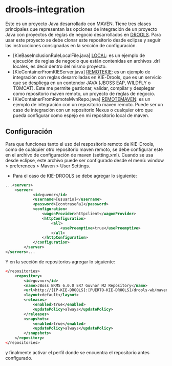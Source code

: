 # drools-integration
Este es un proyecto Java desarrollado con MAVEN. Tiene tres clases principales que representan las opciones de integración de un proyecto Java con proyectos de reglas de negocio desarrollados en [DROOLS]. Para usar este proyecto se debe clonar este repositorio desde eclipse y seguir las instrucciones consignadas en la sección de configuración. 

* [KieBaseInclusionRuleLocalFile.java] [LOCAL]: es un ejemplo de ejecución de reglas de negocio que están contenidas en archivos .drl locales, es decir dentro del mismo proyecto.
* [KieContainerFromKIEServer.java] [REMOTEKIE]: es un ejemplo de integración con reglas desarrolladas en KIE-Drools, que es un servicio que se despliega en un contendor JAVA (JBOSS EAP, WILDFLY o TOMCAT). Este me permite gestionar, validar, compilar y desplegar como repositorio maven remoto, un proyecto de reglas de negocio. 
* [KieContainerFromRemoteMvnRepo.java] [REMOTEMAVEN]: es un ejemplo de integración con un repositorio maven remoto. Puede ser un caso de integración con un repositorio Nexus o cualquier otro que pueda configurar como espejo en mi repositorio local de maven.

## Configuración

Para que funciones tanto el uso del respositorio remoto de KIE-Drools, como de cualquier otro repositorio maven remoto, se debe configurar este en el archivo de configuración de maven (setting.xml). Cuando se usa desde eclipse, este archivo puede ser configurado desde el menú: window > preferences > Maven > User Settings. 

- Para el caso de KIE-DROOLS se debe agregar lo siguiente:

```xml
...<servers>
    <server>
			<id>guvnor</id>
			<username>[usuario]</username>
			<password>[contraseña]</password>
			<configuration>
				<wagonProvider>httpclient</wagonProvider>
				<httpConfiguration>
					<all>
						<usePreemptive>true</usePreemptive>
					</all>
				</httpConfiguration>
			</configuration>
		</server>
</servers>...
```
Y en la sección de repositorios agregar lo siguiente:

```xml  
</repositories>
    <repository>
		<id>guvnor</id>
		<name>JBoss BRMS 6.0.0 ER7 Guvnor M2 Repository</name>
		<url>http://[IP-KIE-DROOLS]:[PUERTO-KIE-DROOLS]/drools-wb/maven2/</url>
		<layout>default</layout>
		<releases>
			<enabled>true</enabled>
			<updatePolicy>always</updatePolicy>
		</releases>
		<snapshots>
			<enabled>true</enabled>
			<updatePolicy>always</updatePolicy>
		</snapshots>
	</repository>
</repositories>
```

y finalmente activar el perfil donde se encuentra el repositorio antes configurado.

   [DROOLS]: <http://www.drools.org/>
   [LOCAL]: <https://github.com/gaalvarez/drools-integration/blob/master/BRIntegration/src/main/java/org/cluster/drools/KieBaseInclusionRuleLocalFile.java>
   [REMOTEKIE]: <https://github.com/gaalvarez/drools-integration/blob/master/BRIntegration/src/main/java/org/cluster/drools/KieContainerFromKIEServer.java>
   [REMOTEMAVEN]: <https://github.com/gaalvarez/drools-integration/blob/master/BRIntegration/src/main/java/org/cluster/drools/KieContainerFromRemoteMvnRepo.java>
   [dill]: <https://github.com/joemccann/dillinger>
   [git-repo-url]: <https://github.com/joemccann/dillinger.git>
   [john gruber]: <http://daringfireball.net>
   [@thomasfuchs]: <http://twitter.com/thomasfuchs>
   [df1]: <http://daringfireball.net/projects/markdown/>
   [marked]: <https://github.com/chjj/marked>
   [Ace Editor]: <http://ace.ajax.org>
   [node.js]: <http://nodejs.org>
   [Twitter Bootstrap]: <http://twitter.github.com/bootstrap/>
   [keymaster.js]: <https://github.com/madrobby/keymaster>
   [jQuery]: <http://jquery.com>
   [@tjholowaychuk]: <http://twitter.com/tjholowaychuk>
   [express]: <http://expressjs.com>
   [AngularJS]: <http://angularjs.org>
   [Gulp]: <http://gulpjs.com>
   [PlDb]: <https://github.com/joemccann/dillinger/tree/master/plugins/dropbox/README.md>
   [PlGh]:  <https://github.com/joemccann/dillinger/tree/master/plugins/github/README.md>
   [PlGd]: <https://github.com/joemccann/dillinger/tree/master/plugins/googledrive/README.md>
   [PlOd]: <https://github.com/joemccann/dillinger/tree/master/plugins/onedrive/README.md>

